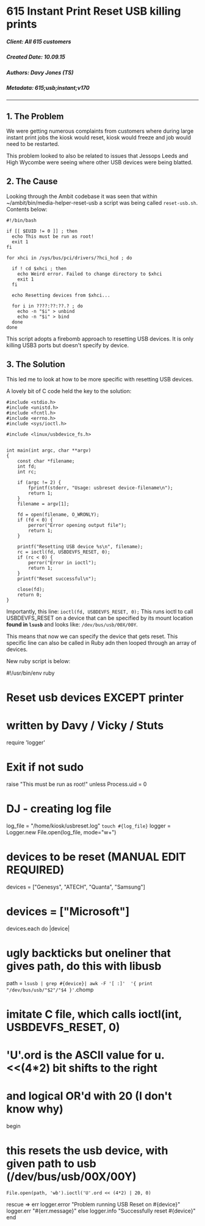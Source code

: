 # 615 Instant Print Reset USB killing prints

##### Client: All 615 customers
##### Created Date: 10.09.15
##### Authors: Davy Jones (TS)
##### Metadata: 615;usb;instant;v170

--------

## 1. The Problem
We were getting numerous complaints from customers where during large instant print jobs the kiosk would reset, kiosk would freeze and job would need to be restarted.

This problem looked to also be related to issues that Jessops Leeds and High Wycombe were seeing where other USB devices were being blatted.

## 2. The Cause
Looking through the Ambit codebase it was seen that within ~/ambit/bin/media-helper-reset-usb a script was being called `reset-usb.sh`. Contents below:

```
#!/bin/bash

if [[ $EUID != 0 ]] ; then
  echo This must be run as root!
  exit 1
fi

for xhci in /sys/bus/pci/drivers/?hci_hcd ; do

  if ! cd $xhci ; then
    echo Weird error. Failed to change directory to $xhci
    exit 1
  fi

  echo Resetting devices from $xhci...

  for i in ????:??:??.? ; do
    echo -n "$i" > unbind
    echo -n "$i" > bind
  done
done
```

This script adopts a firebomb approach to resetting USB devices. It is only killing USB3 ports but doesn't specify by device.

## 3. The Solution

This led me to look at how to be more specific with resetting USB devices.

A lovely bit of C code held the key to the solution:
```
#include <stdio.h>
#include <unistd.h>
#include <fcntl.h>
#include <errno.h>
#include <sys/ioctl.h>

#include <linux/usbdevice_fs.h>


int main(int argc, char **argv)
{
    const char *filename;
    int fd;
    int rc;

    if (argc != 2) {
        fprintf(stderr, "Usage: usbreset device-filename\n");
        return 1;
    }
    filename = argv[1];

    fd = open(filename, O_WRONLY);
    if (fd < 0) {
        perror("Error opening output file");
        return 1;
    }

    printf("Resetting USB device %s\n", filename);
    rc = ioctl(fd, USBDEVFS_RESET, 0);
    if (rc < 0) {
        perror("Error in ioctl");
        return 1;
    }
    printf("Reset successful\n");

    close(fd);
    return 0;
}
```
Importantly, this line:
`ioctl(fd, USBDEVFS_RESET, 0);` This runs ioctl to call USBDEVFS_RESET on a device that can be specified by its mount location **found in `lsusb`** and looks like: `/dev/bus/usb/00X/00Y`.

This means that now we can specify the device that gets reset. This specific line can also be called in Ruby adn then looped through an array of devices.

New ruby script is below:

#!/usr/bin/env ruby

# Reset usb devices EXCEPT printer
# written by Davy / Vicky / Stuts

require 'logger'

# Exit if not sudo
raise "This must be run as root!" unless Process.uid = 0

# DJ - creating log file
log_file = "/home/kiosk/usbreset.log"
`touch #{log_file}`
logger = Logger.new File.open(log_file, mode="w+")

# devices to be reset (MANUAL EDIT REQUIRED)
devices = ["Genesys", "ATECH", "Quanta", "Samsung"]
# devices = ["Microsoft"]

devices.each do |device|

  # ugly backticks but oneliner that gives path, do this with libusb
  path = `lsusb | grep #{device}| awk -F '[ :]'  '{ print "/dev/bus/usb/"$2"/"$4 }'`.chomp

  # imitate C file, which calls ioctl(int, USBDEVFS_RESET, 0)
  # 'U'.ord is the ASCII value for u. <<(4*2) bit shifts to the right
  # and logical OR'd with 20 (I don't know why)

  begin
  # this resets the usb device, with given path to usb (/dev/bus/usb/00X/00Y)
    File.open(path, 'wb').ioctl('U'.ord << (4*2) | 20, 0)
  rescue => err
    logger.error "Problem running USB Reset on #{device}"
    logger.err "#{err.message}"
  else
    logger.info "Successfully reset #{device}"
end

